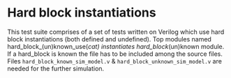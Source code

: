 # Hard block instantiations

This test suite comprises of a set of tests written on Verilog which use hard
block instantiations (both defined and undefined). Top modules named
hard_block_(un)known_use(_cat) instantiates hard_block_(un)known module. If a
hard_block is known the file has to be included among the source files. Files
`hard_block_known_sim_model.v` & `hard_block_unknown_sim_model.v` are needed for
the further simulation.
